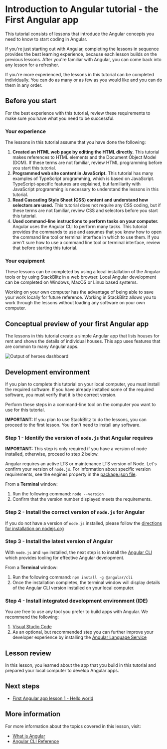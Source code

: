 # Introduction to Angular tutorial - the First Angular app

This tutorial consists of lessons that introduce the Angular concepts you need to know to start coding in Angular.

If you're just starting out with Angular, completing the lessons in sequence provides the best learning experience, because each lesson builds on the previous lessons.
After you're familiar with Angular, you can come back into any lesson for a refresher.

If you're more experienced, the lessons in this tutorial can be completed individually.
You can do as many or as few as you would like and you can do them in any order.

## Before you start

For the best experience with this tutorial, review these requirements to make sure you have what you need to be successful.

<!-- markdownLint-disable MD001 -->

### Your experience

The lessons in this tutorial assume that you have done the following:

1.  **Created an HTML web page by editing the HTML directly.**
        This tutorial makes references to HTML elements and the Document Object Model (DOM). If these terms are not familiar, review HTML programming before you start this tutorial.
1.  **Programmed web site content in JavaScript.**
        This tutorial has many examples of TypeScript programming, which is based on JavaScript. TypeScript-specific features are explained, but familiarity with JavaScript programming is necessary to understand the lessons in this tutorial.
1.  **Read Cascading Style Sheet (CSS) content and understand how selectors are used.**
        This tutorial does not require any CSS coding, but if these terms are not familiar, review CSS and selectors before you start this tutorial.
1.  **Used command-line instructions to perform tasks on your computer.**
        Angular uses the Angular CLI to perform many tasks. This tutorial provides the commands to use and assumes that you know how to open the command line tool or terminal interface in which to use them. If you aren't sure how to use a command line tool or terminal interface, review that before starting this tutorial.

### Your equipment

These lessons can be completed by using a local installation of the Angular tools or by using StackBlitz in a web browser. Local Angular development can be completed on Windows, MacOS or Linux based systems.

Working on your own computer has the advantage of being able to save your work locally for future reference. Working in StackBlitz allows you to work through the lessons without loading any software on your own computer.

## Conceptual preview of your first Angular app

The lessons in this tutorial create a simple Angular app that lists houses for rent and shows the details of individual houses.
This app uses features that are common to many Angular apps.
<section class="lightbox">
  <img alt="Output of heroes dashboard" src="generated/images/guide/faa/homes-app-landing-page.png">
</section>

## Development environment

If you plan to complete this tutorial on your local computer, you must install the required software.
If you have already installed some of the required software, you must verify that it is the correct version.

Perform these steps in a command-line tool on the computer you want to use for this tutorial.

<section class="alert is-important">

**IMPORTANT:**
If you plan to use StackBlitz to do the lessons, you can proceed to the first lesson.
You don't need to install any software.

</section>

### Step 1 - Identify the version of `node.js` that Angular requires
<section class="alert is-important">

**IMPORTANT:**
This step is only required if you have a version of node installed, otherwise, proceed to step 2 below.

</section>

Angular requires an active LTS or maintenance LTS version of Node. Let's confirm your version of `node.js`. For information about specific version requirements, see the engines property in the [package.json file](https://unpkg.com/browse/@angular/core@15.1.5/package.json).

From a **Terminal** window:
1. Run the following command: `node --version`
1. Confirm that the version number displayed meets the requirements.

### Step 2 - Install the correct version of `node.js` for Angular

If you do not have a version of `node.js` installed, please follow the [directions for installation on nodejs.org](https://nodejs.org/en/download/)


### Step 3 - Install the latest version of Angular

With `node.js` and `npm` installed, the next step is to install the [Angular CLI](/cli) which provides tooling for effective Angular development.

From a **Terminal** window:

1. Run the following command: `npm install -g @angular/cli`
1. Once the installation completes, the terminal window will display details of the Angular CLI version installed on your local computer.

### Step 4 - Install integrated development environment (IDE)

You are free to use any tool you prefer to build apps with Angular. We recommend the following:

1. [Visual Studio Code](https://code.visualstudio.com/)
2. As an optional, but recommended step you can further improve your developer experience by installing the [Angular Language Service](https://marketplace.visualstudio.com/items?itemName=Angular.ng-template)

## Lesson review

In this lesson, you learned about the app that you build in this tutorial and prepared your local computer to develop Angular apps.

## Next steps

*  [First Angular app lesson 1 - Hello world](tutorial/first-app/first-app-lesson-01)

## More information

For more information about the topics covered in this lesson, visit:

* [What is Angular](/guide/what-is-angular)
* [Angular CLI Reference](/cli)
